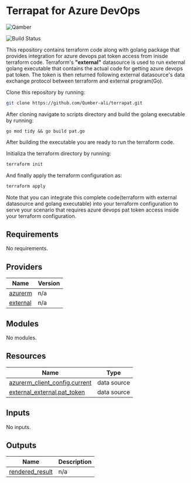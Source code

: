 # Terrapat for Azure DevOps
![Qamber](https://miro.medium.com/max/600/1*wHyWnltgrOclEbAFI0-fHw.png)

![Build Status](https://travis-ci.org/joemccann/dillinger.svg?branch=master)

This repository contains terraform code along with golang package that provides integration for azure devops pat token access from inisde terraform code. Terraform's **"external"** datasource is used to run external golang executable that contains the actual code for getting azure devops pat token. The token is then returned following external datasource's data exchange protocol between terraform and external program(Go).

Clone this repository by running:
```sh
git clone https://github.com/Qumber-ali/terrapat.git
```
After cloning navigate to scripts directory and build the golang executable by running:
```golang
go mod tidy && go build pat.go
```
After building the executable you are ready to run the terraform code.

Initializa the terraform directory by running:
```bash
terraform init
```
And finally apply the terraform configuration as:
```bash
terraform apply
```

Note that you can integrate this complete code(terraform with external datasource and golang executable) into your terraform configuration to serve your scenario that requires azure devops pat token access inside your terraform configuration. 
## Requirements

No requirements.

## Providers

| Name | Version |
|------|---------|
| <a name="provider_azurerm"></a> [azurerm](#provider\_azurerm) | n/a |
| <a name="provider_external"></a> [external](#provider\_external) | n/a |

## Modules

No modules.

## Resources

| Name | Type |
|------|------|
| [azurerm_client_config.current](https://registry.terraform.io/providers/hashicorp/azurerm/latest/docs/data-sources/client_config) | data source |
| [external_external.pat_token](https://registry.terraform.io/providers/hashicorp/external/latest/docs/data-sources/external) | data source |

## Inputs

No inputs.

## Outputs

| Name | Description |
|------|-------------|
| <a name="output_rendered_result"></a> [rendered\_result](#output\_rendered\_result) | n/a |

